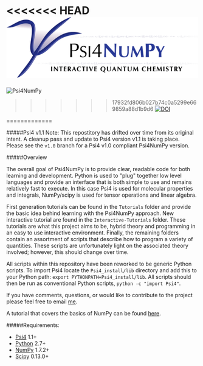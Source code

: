 <<<<<<< HEAD
![Psi4NumPy](media/psi4banner_numpy_interactive.png)
=======
![Psi4NumPy](media/psi4banner_numpy.png)
>>>>>>> 17932fd806b027b74c0a5299e669859a88d1b9d6
[![DOI](https://zenodo.org/badge/22622192.svg)](https://zenodo.org/badge/latestdoi/22622192)

=============

#####Psi4 v1.1
Note: This repostitory has drifted over time from its original intent. A
cleanup pass and update to Psi4 version v1.1 is taking place. Please see the
`v1.0` branch for a Psi4 v1.0 compliant Psi4NumPy version. 

#####Overview

The overall goal of Psi4NumPy is to provide clear, readable code for both
learning and development. Python is used to "plug" together low level languages
and provide an interface that is both simple to use and remains relatively fast
to execute. In this case Psi4 is used for molecular properties and integrals,
NumPy/scipy is used for tensor operations and linear algebra.

First generation tutorials can be found in the `Tutorials` folder and provide
the basic idea behind learning with the Psi4NumPy approach.  New interactive
tutorial are found in the `Interactive-Tutorials` folder. These tutorials are
what this project aims to be, hybrid theory and programming in an easy to use
interactive environment. Finally, the remaining folders contain an assortment
of scripts that describe how to program a variety of quantities.  These scripts
are unfortunately light on the associated theory involved; however, this should
change over time.

All scripts within this repository have been reworked to be generic Python
scripts.  To import Psi4 locate the `Psi4_install/lib` directory and add this
to your Python path: `export PYTHONPATH=Psi4_install/lib`. All scripts should
then be run as conventional Python scripts, `python -c "import Psi4"`.

If you have comments, questions, or would like to contribute to the project
please feel free to email [me](mailto:dgasmith@gatech.edu).

A tutorial that covers the basics of NumPy can be found
[here](http://wiki.scipy.org/Tentative_NumPy_Tutorial).

#####Requirements:
- [Psi4](https://github.com/Psi4/Psi4) 1.1+
- [Python](python.org) 2.7+
 - [NumPy](scipy.org) 1.7.2+
 - [Scipy](numpy.scipy.org) 0.13.0+


